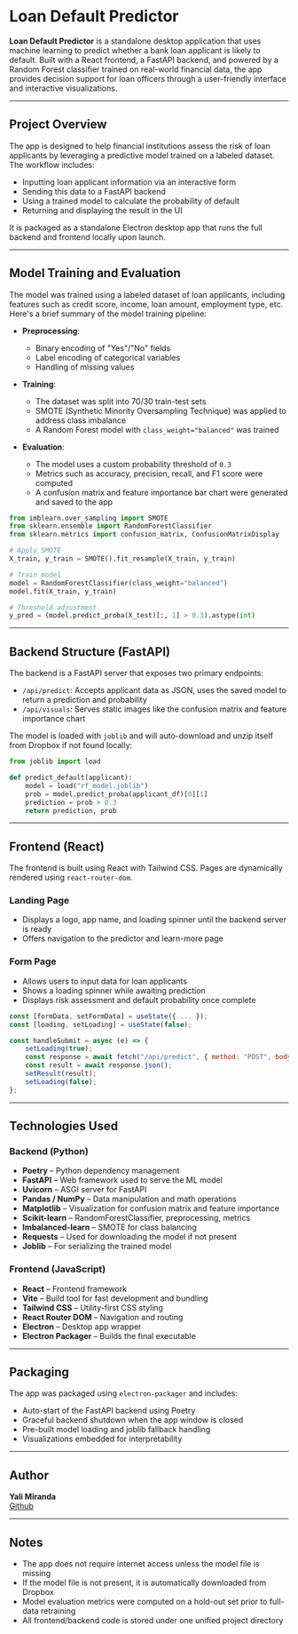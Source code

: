 
# Loan Default Predictor

**Loan Default Predictor** is a standalone desktop application that uses machine learning to predict whether a bank loan applicant is likely to default. Built with a React frontend, a FastAPI backend, and powered by a Random Forest classifier trained on real-world financial data, the app provides decision support for loan officers through a user-friendly interface and interactive visualizations.

---

## Project Overview

The app is designed to help financial institutions assess the risk of loan applicants by leveraging a predictive model trained on a labeled dataset. The workflow includes:

- Inputting loan applicant information via an interactive form
- Sending this data to a FastAPI backend
- Using a trained model to calculate the probability of default
- Returning and displaying the result in the UI

It is packaged as a standalone Electron desktop app that runs the full backend and frontend locally upon launch.

---

## Model Training and Evaluation

The model was trained using a labeled dataset of loan applicants, including features such as credit score, income, loan amount, employment type, etc. Here's a brief summary of the model training pipeline:

- **Preprocessing**:
  - Binary encoding of "Yes"/"No" fields
  - Label encoding of categorical variables
  - Handling of missing values

- **Training**:
  - The dataset was split into 70/30 train-test sets
  - SMOTE (Synthetic Minority Oversampling Technique) was applied to address class imbalance
  - A Random Forest model with `class_weight="balanced"` was trained

- **Evaluation**:
  - The model uses a custom probability threshold of `0.3`
  - Metrics such as accuracy, precision, recall, and F1 score were computed
  - A confusion matrix and feature importance bar chart were generated and saved to the app

```python
from imblearn.over_sampling import SMOTE
from sklearn.ensemble import RandomForestClassifier
from sklearn.metrics import confusion_matrix, ConfusionMatrixDisplay

# Apply SMOTE
X_train, y_train = SMOTE().fit_resample(X_train, y_train)

# Train model
model = RandomForestClassifier(class_weight="balanced")
model.fit(X_train, y_train)

# Threshold adjustment
y_pred = (model.predict_proba(X_test)[:, 1] > 0.3).astype(int)
```

---

## Backend Structure (FastAPI)

The backend is a FastAPI server that exposes two primary endpoints:

- `/api/predict`: Accepts applicant data as JSON, uses the saved model to return a prediction and probability
- `/api/visuals`: Serves static images like the confusion matrix and feature importance chart

The model is loaded with `joblib` and will auto-download and unzip itself from Dropbox if not found locally:

```python
from joblib import load

def predict_default(applicant):
    model = load("rf_model.joblib")
    prob = model.predict_proba(applicant_df)[0][1]
    prediction = prob > 0.3
    return prediction, prob
```

---

## Frontend (React)

The frontend is built using React with Tailwind CSS. Pages are dynamically rendered using `react-router-dom`.

### Landing Page
- Displays a logo, app name, and loading spinner until the backend server is ready
- Offers navigation to the predictor and learn-more page

### Form Page
- Allows users to input data for loan applicants
- Shows a loading spinner while awaiting prediction
- Displays risk assessment and default probability once complete

```jsx
const [formData, setFormData] = useState({ ... });
const [loading, setLoading] = useState(false);

const handleSubmit = async (e) => {
    setLoading(true);
    const response = await fetch("/api/predict", { method: "POST", body: JSON.stringify(formData) });
    const result = await response.json();
    setResult(result);
    setLoading(false);
};
```

---

## Technologies Used

### Backend (Python)

- **Poetry** – Python dependency management
- **FastAPI** – Web framework used to serve the ML model
- **Uvicorn** – ASGI server for FastAPI
- **Pandas / NumPy** – Data manipulation and math operations
- **Matplotlib** – Visualization for confusion matrix and feature importance
- **Scikit-learn** – RandomForestClassifier, preprocessing, metrics
- **Imbalanced-learn** – SMOTE for class balancing
- **Requests** – Used for downloading the model if not present
- **Joblib** – For serializing the trained model

### Frontend (JavaScript)

- **React** – Frontend framework
- **Vite** – Build tool for fast development and bundling
- **Tailwind CSS** – Utility-first CSS styling
- **React Router DOM** – Navigation and routing
- **Electron** – Desktop app wrapper
- **Electron Packager** – Builds the final executable

---

## Packaging

The app was packaged using `electron-packager` and includes:

- Auto-start of the FastAPI backend using Poetry
- Graceful backend shutdown when the app window is closed
- Pre-built model loading and joblib fallback handling
- Visualizations embedded for interpretability

---

## Author

**Yali Miranda**  
[Github](https://github.com/yjmiranda)

---

## Notes

- The app does not require internet access unless the model file is missing
- If the model file is not present, it is automatically downloaded from Dropbox
- Model evaluation metrics were computed on a hold-out set prior to full-data retraining
- All frontend/backend code is stored under one unified project directory
